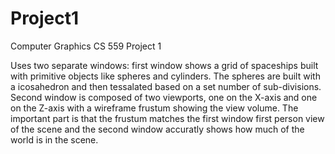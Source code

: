 Project1
========

Computer Graphics CS 559 Project 1

Uses two separate windows: first window shows a grid of spaceships built
with primitive objects like spheres and cylinders. The spheres are built
with a icosahedron and then tessalated based on a set number of sub-divisions.
Second window is composed of two viewports, one on the X-axis and one on the 
Z-axis with a wireframe frustum showing the view volume. The important part is 
that the frustum matches the first window first person view of the scene and the
second window accuratly shows how much of the world is in the scene. 
